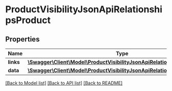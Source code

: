 # ProductVisibilityJsonApiRelationshipsProduct

## Properties
Name | Type | Description | Notes
------------ | ------------- | ------------- | -------------
**links** | [**\Swagger\Client\Model\ProductVisibilityJsonApiRelationshipsProductLinks**](ProductVisibilityJsonApiRelationshipsProductLinks.md) |  | [optional] 
**data** | [**\Swagger\Client\Model\ProductVisibilityJsonApiRelationshipsProductData**](ProductVisibilityJsonApiRelationshipsProductData.md) |  | [optional] 

[[Back to Model list]](../../README.md#documentation-for-models) [[Back to API list]](../../README.md#documentation-for-api-endpoints) [[Back to README]](../../README.md)

